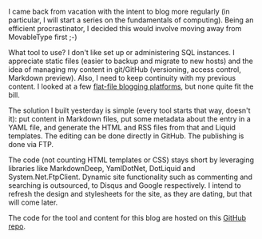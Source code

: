 I came back from vacation with the intent to blog more regularly (in particular, I will start a series on the fundamentals of computing). Being an efficient procrastinator, I decided this would involve moving away from MovableType first ;-)

What tool to use? I don't like set up or administering SQL instances. I appreciate static files (easier to backup and migrate to new hosts) and the idea of managing my content in git/GitHub (versioning, access control, Markdown preview). Also, I need to keep continuity with my previous content. I looked at a few [flat-file blogging platforms](http://www.freshtechtips.com/2014/01/flat-file-blogging-software.html), but none quite fit the bill.

The solution I built yesterday is simple (every tool starts that way, doesn't it): put content in Markdown files, put some metadata about the entry in a YAML file, and generate the HTML and RSS files from that and Liquid templates. The editing can be done directly in GitHub. The publishing is done via FTP.

The code (not counting HTML templates or CSS) stays short by leveraging libraries like MarkdownDeep, YamlDotNet, DotLiquid and System.Net.FtpClient. Dynamic site functionality such as commenting and searching is outsourced, to Disqus and Google respectively. I intend to refresh the design and stylesheets for the site, as they are dating, but that will come later. 

The code for the tool and content for this blog are hosted on this [GitHub repo](https://github.com/dumky/blog).
